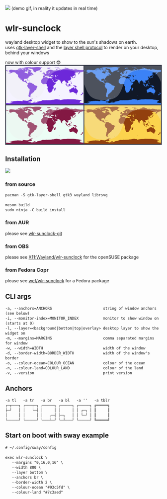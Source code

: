![](.github/gif.gif)
(demo gif, in reality it updates in real time)

# wlr-sunclock

wayland desktop widget to show to the sun's shadows on earth.  
uses [gtk-layer-shell](https://github.com/wmww/gtk-layer-shell) and the [layer shell protocol](https://github.com/swaywm/wlr-protocols/blob/master/unstable/wlr-layer-shell-unstable-v1.xml) to render on your desktop, behind your windows

now with colour support 😎
![](.github/tile.png)

## Installation

[![](https://repology.org/badge/vertical-allrepos/wlr-sunclock.svg)](https://repology.org/project/wlr-sunclock/versions)

### from source

    pacman -S gtk-layer-shell gtk3 wayland librsvg

    meson build
    sudo ninja -C build install

### from AUR

please see [wlr-sunclock-git](https://aur.archlinux.org/packages/wlr-sunclock-git/)

### from OBS

please see [X11:Wayland/wlr-sunclock](https://build.opensuse.org/package/show/X11:Wayland/wlr-sunclock) for the openSUSE package

### from Fedora Copr

please see [wef/wlr-sunclock](https://copr.fedorainfracloud.org/coprs/wef/wlr-sunclock/) for a Fedora package

## CLI args

    -a, --anchors=ANCHORS                       string of window anchors (see below)
    -i, --monitor-index=MONITOR_INDEX           monitor to show window on (starts at 0)
    -l, --layer=<background|bottom|top|overlay> desktop layer to show the widget on
    -m, --margins=MARGINS                       comma separated margins for window
    -w, --width=WIDTH                           width of the window
    -d, --border-width=BORDER_WIDTH             width of the window's border
    -o, --colour-ocean=COLOUR_OCEAN             colour of the ocean
    -n, --colour-land=COLOUR_LAND               colour of the land
    -v, --version                               print version

## Anchors

    -a tl   -a tr   -a br   -a bl   -a ''   -a tblr
    ┌─┬───┐ ┌───┬─┐ ┌─────┐ ┌─────┐ ┌─────┐ ╔═════╗
    ├─┘   │ │   └─┤ │     │ │     │ │ ┌─┐ │ ║     ║
    │     │ │     │ │   ┌─┤ ├─┐   │ │ └─┘ │ ║     ║
    └─────┘ └─────┘ └───┴─┘ └─┴───┘ └─────┘ ╚═════╝

## Start on boot with sway example

    # ~/.config/sway/config

    exec wlr-sunclock \
       --margins "0,16,0,16" \
       --width 800 \
       --layer bottom \
       --anchors br \
       --border-width 2 \
       --colour-ocean "#93c5fd" \
       --colour-land "#7c3aed"
